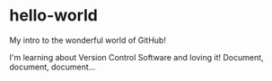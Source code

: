 # hello-world
My intro to the wonderful world of GitHub!

I'm learning about Version Control Software and loving it! 
Document, document, document...
